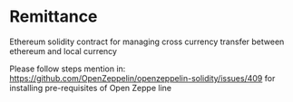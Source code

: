 # Remittance
Ethereum solidity contract for managing cross currency transfer between ethereum and local currency

Please follow steps mention in: https://github.com/OpenZeppelin/openzeppelin-solidity/issues/409 
for installing pre-requisites of Open Zeppe line